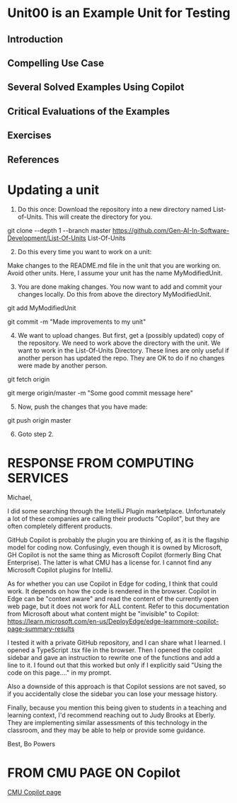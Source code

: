 # Unit00 is an Example Unit for Testing
## Introduction
## Compelling Use Case
## Several Solved Examples Using Copilot
## Critical Evaluations of the Examples
## Exercises
## References

# Updating a unit

1) Do this once: Download the repository into a new directory named List-of-Units. This will create the
directory for you.

git clone --depth 1 --branch master https://github.com/Gen-AI-In-Software-Development/List-Of-Units List-Of-Units

2) Do this every time you want to work on a unit:

Make changes to the README.md file in the unit that you are working on. Avoid other units.
Here, I assume your unit has the name MyModifiedUnit.

3) You are done making changes. You now want to add and commit your changes locally. Do this from
above the directory MyModifiedUnit.

git add MyModifiedUnit

git commit -m "Made improvements to my unit"

4) We want to upload changes. But first, get a (possibly updated) copy of the repository.
We need to work above the directory with the unit. We want to work in the List-Of-Units Directory.
These lines are only useful if another person has updated the repo. They are OK to
do if no changes were made by another person.

git fetch origin

git merge origin/master -m "Some good commit message here"

5) Now, push the changes that you have made:

git push origin master

6) Goto step 2.

# RESPONSE FROM COMPUTING SERVICES

Michael,

I did some searching through the IntelliJ Plugin marketplace. Unfortunately a lot of these companies are calling their products "Copilot", but they are often completely different products.

GitHub Copilot is probably the plugin you are thinking of, as it is the flagship model for coding now. Confusingly, even though it is owned by Microsoft, GH Copilot is not the same thing as Microsoft Copilot (formerly Bing Chat Enterprise). The latter is what CMU has a license for. I cannot find any Microsoft Copilot plugins for IntelliJ.

As for whether you can use Copilot in Edge for coding, I think that could work. It depends on how the code is rendered in the browser. Copilot in Edge can be "context aware" and read the content of the currently open web page, but it does not work for ALL content. Refer to this documentation from Microsoft about what content might be "invisible" to Copilot:
https://learn.microsoft.com/en-us/DeployEdge/edge-learnmore-copilot-page-summary-results

I tested it with a private GitHub repository, and I can share what I learned. I opened a TypeScript .tsx file in the browser. Then I opened the copilot sidebar and gave an instruction to rewrite one of the functions and add a line to it. I found out that this worked but only if I explicitly said "Using the code on this page...." in my prompt.

Also a downside of this approach is that Copilot sessions are not saved, so if you accidentally close the sidebar you can lose your message history.

Finally, because you mention this being given to students in a teaching and learning context, I'd recommend reaching out to Judy Brooks at Eberly. They are implementing similar assessments of this technology in the classroom, and they may be able to help or provide some guidance.

Best,
Bo Powers

# FROM CMU PAGE ON Copilot

[CMU Copilot page](https://www.cmu.edu/computing/services/ai/copilot/index.html)
